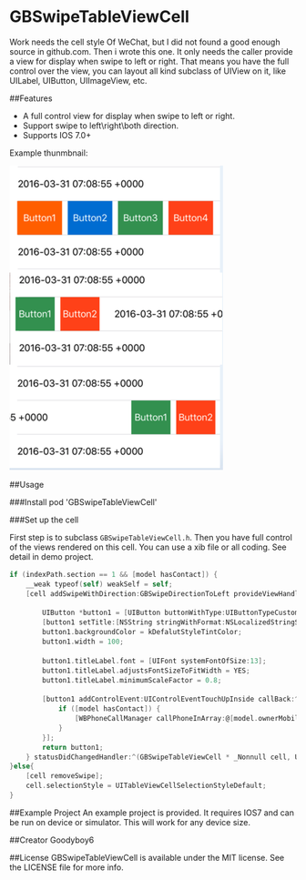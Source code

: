 GBSwipeTableViewCell
===========

Work needs the cell style Of WeChat, but I did not found a good enough source in github.com. Then i wrote this one.
It only needs the caller provide a view for display when swipe to left or right. That means you have the full control over the view, you can layout all kind subclass of UIView on it,  like UILabel, UIButton, UIImageView, etc.

##Features
* A full control view for display when swipe to left or right.
* Support swipe to left\right\both direction. 
* Supports IOS 7.0+

Example thunmbnail:

![image](https://github.com/goodyboy6/GBSwipeTableViewCell/blob/master/snatshot.png)

##Usage

###Install
pod 'GBSwipeTableViewCell'

###Set up the cell

First step is to subclass `GBSwipeTableViewCell.h`. Then you have full control of the views rendered on this cell. 
You can use a xib file or all coding. See detail in demo project.
```objective-c
if (indexPath.section == 1 && [model hasContact]) {
    __weak typeof(self) weakSelf = self;
    [cell addSwipeWithDirection:GBSwipeDirectionToLeft provideViewHandler:^UIView * _Nonnull(GBSwipeTableViewCell * _Nonnull c) {
        
        UIButton *button1 = [UIButton buttonWithType:UIButtonTypeCustom];
        [button1 setTitle:[NSString stringWithFormat:NSLocalizedStringSearch(@"search.result.contact.ower", @"联系%@"), model.ownerName] forState:UIControlStateNormal];
        button1.backgroundColor = kDefalutStyleTintColor;
        button1.width = 100;
        
        button1.titleLabel.font = [UIFont systemFontOfSize:13];
        button1.titleLabel.adjustsFontSizeToFitWidth = YES;
        button1.titleLabel.minimumScaleFactor = 0.8;
        
        [button1 addControlEvent:UIControlEventTouchUpInside callBack:^(UIButton * _Nonnull b) {
            if ([model hasContact]) {
                [WBPhoneCallManager callPhoneInArray:@[model.ownerMobile] inView:weakSelf.view editHandler:NULL];
            }
        }];
        return button1;
    } statusDidChangedHandler:^(GBSwipeTableViewCell * _Nonnull cell, UIView * _Nonnull viewThatProvided) { }];
}else{
    [cell removeSwipe];
    cell.selectionStyle = UITableViewCellSelectionStyleDefault;
}
```
##Example Project
An example project is provided. It requires IOS7 and can be run on device or simulator. This will work for any device size. 

##Creator
Goodyboy6

##License
GBSwipeTableViewCell is available under the MIT license. See the LICENSE file for more info.

